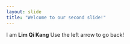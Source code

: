 ```yaml
---
layout: slide
title: "Welcome to our second slide!"
---
```

I am **Lim Qi Kang**
Use the left arrow to go back!